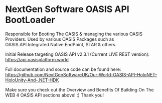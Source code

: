 ﻿# NextGen Software OASIS API BootLoader

Responsible for Booting The OASIS & managing the various OASIS Providers. Used by various OASIS Packages such as OASIS.API.Integrated.Native.EndPoint, STAR & others.

Initial Release targeting OASIS API v2.3.1 (Current LIVE REST version): \
https://api.oasisplatform.world

Full documentation and source code can be found here: \
https://github.com/NextGenSoftwareUK/Our-World-OASIS-API-HoloNET-HoloUnity-And-.NET-HDK

Make sure you check out the Overview and Benefits Of Building On The WEB 4 OASIS API sections above! :) Thank you!
